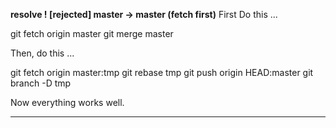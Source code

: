 ******resolve ! [rejected] master -> master (fetch first)******
First Do this ...

git fetch origin master
git merge  master

Then, do this ...

git fetch origin master:tmp
git rebase tmp
git push origin HEAD:master
git branch -D tmp

Now everything works well.
******************************************************
